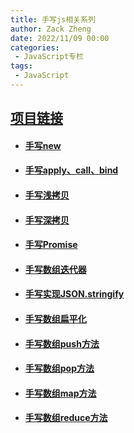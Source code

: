 ```yaml
---
title: 手写js相关系列
author: Zack Zheng
date: 2022/11/09 00:00
categories:
 - JavaScript专栏
tags:
 - JavaScript
---
```


## [项目链接](https://github.com/zack-xy/write-js/blob/e9c1b929ddf402fa6e9009485dbcbf2fa68999cc/README.md)



+ #### [手写new](https://github.com/zack-xy/write-js/blob/7165625f65b717a839eb39a41155093d7c7eccb7/New/myNew.js)

+ #### [手写apply、call、bind](https://github.com/zack-xy/write-js/blob/main/apply&call&bind/apply_call_bind.js)

+ #### [手写浅拷贝](https://github.com/zack-xy/write-js/blob/3b4d2b83b15f94215077073fb8e7c3caa055d97e/DeepClone/shallowClone.js)

+ #### [手写深拷贝](https://github.com/zack-xy/write-js/blob/e9c1b929ddf402fa6e9009485dbcbf2fa68999cc/DeepClone/other2-version.js)

+ #### [手写Promise](https://github.com/zack-xy/write-js/blob/bc6adbf8299c5872611343511c357e5937b59850/Promise/promise.js)

+ #### [手写数组迭代器](https://github.com/zack-xy/write-js/blob/cb1a21cbd549e7e3d667ab52aed3b01247432d4c/Array/interator.js)

+ #### [手写实现JSON.stringify](https://github.com/zack-xy/write-js/blob/main/JSONStringify/jsonStringify.js)

+ #### [手写数组扁平化](https://github.com/zack-xy/write-js/blob/main/Array/flat.js)

+ #### [手写数组push方法](https://github.com/zack-xy/write-js/blob/main/Array/push.js)

+ #### [手写数组pop方法](https://github.com/zack-xy/write-js/blob/main/Array/pop.js)

+ #### [手写数组map方法](https://github.com/zack-xy/write-js/blob/main/Array/map.js)

+ #### [手写数组reduce方法](https://github.com/zack-xy/write-js/blob/main/Array/reduce.js)

